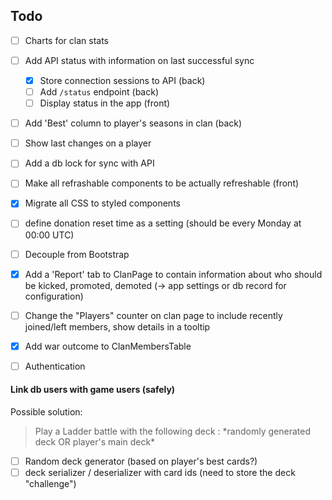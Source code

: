 
## Todo
- [ ] Charts for clan stats
- [ ] Add API status with information on last successful sync
  - [x] Store connection sessions to API (back)
  - [ ] Add `/status` endpoint (back)
  - [ ] Display status in the app (front)
- [ ] Add 'Best' column to player's seasons in clan (back)
- [ ] Show last changes on a player
- [ ] Add a db lock for sync with API
- [ ] Make all refrashable components to be actually refreshable (front)
- [x] Migrate all CSS to styled components
- [ ] define donation reset time as a setting (should be every Monday at 00:00 UTC)
- [ ] Decouple from Bootstrap
- [x] Add a 'Report' tab to ClanPage to contain information about who should be kicked, promoted, demoted (-> app settings or db record for configuration)
- [ ] Change the "Players" counter on clan page to include recently joined/left members, show details in a tooltip
- [x] Add war outcome to ClanMembersTable

- [ ] Authentication

#### Link db users with game users (safely)
Possible solution:
> Play a Ladder battle with the following deck : \*randomly generated deck OR player's main deck\*
- [ ] Random deck generator (based on player's best cards?)
- [ ] deck serializer / deserializer with card ids (need to store the deck "challenge")
